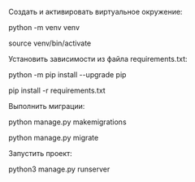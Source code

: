 Cоздать и активировать виртуальное окружение:

python -m venv venv

source venv/bin/activate

Установить зависимости из файла requirements.txt:

python -m pip install --upgrade pip

pip install -r requirements.txt

Выполнить миграции:

python manage.py makemigrations

python manage.py migrate

Запустить проект:

python3 manage.py runserver